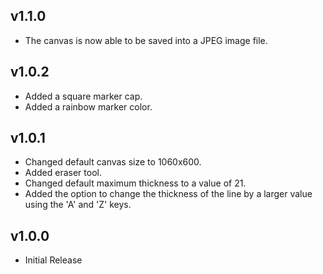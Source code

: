 ## v1.1.0

- The canvas is now able to be saved into a JPEG image file.

## v1.0.2

- Added a square marker cap.
- Added a rainbow marker color.

## v1.0.1

- Changed default canvas size to 1060x600.
- Added eraser tool.
- Changed default maximum thickness to a value of 21.
- Added the option to change the thickness of the line by a larger value using the 'A' and 'Z' keys.

## v1.0.0

- Initial Release
